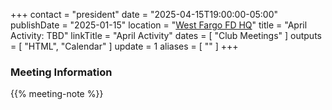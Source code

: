 +++
contact = "president"
date = "2025-04-15T19:00:00-05:00"
publishDate = "2025-01-15"
location = "[West Fargo FD HQ](/places/west-fargo-fire-department-headquarters/)"
title = "April Activity: TBD"
linkTitle = "April Activity"
dates = [ "Club Meetings" ]
outputs = [ "HTML", "Calendar" ]
update = 1
aliases = [ "" ]
+++
### Meeting Information

{{% meeting-note %}}
